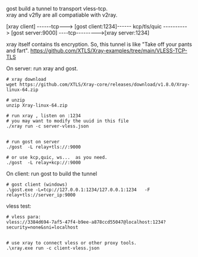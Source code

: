 
gost build a tunnel to transport vless-tcp.   
xray and v2fly are all compatiable with v2ray.  


[xray client] ------tcp--->  [gost client:1234]------ kcp/tls/quic ----------> [gost server:9000] ----tcp--------->[xray server:1234]

xray itself contains tls encryption.  So, this tunnel is like "Take off your pants and fart". 
https://github.com/XTLS/Xray-examples/tree/main/VLESS-TCP-TLS  






On server: run xray and gost.
```
# xray download 
wget https://github.com/XTLS/Xray-core/releases/download/v1.8.0/Xray-linux-64.zip

# unzip
unzip Xray-linux-64.zip

# run xray , listen on :1234
# you may want to modify the uuid in this file
./xray run -c server-vless.json


# run gost on server
./gost  -L relay+tls://:9000

# or use kcp,quic, ws...  as you need.
./gost  -L relay+kcp://:9000
```




On client: run gost to build the tunnel   
```
# gost client (windows)
.\gost.exe -L=tcp://127.0.0.1:1234/127.0.0.1:1234   -F relay+tls://server_ip:9000

```




vless test:
```
# vless para:
vless://3384d694-7af5-47f4-b9ee-a878ccd55047@localhost:1234?security=none&sni=localhost


# use xray to connect vless or other proxy tools. 
.\xray.exe run -c client-vless.json

```
